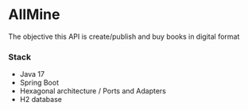 # AllMine
The objective this API is create/publish and buy books in digital format

### Stack
- Java 17
- Spring Boot
- Hexagonal architecture / Ports and Adapters
- H2 database
